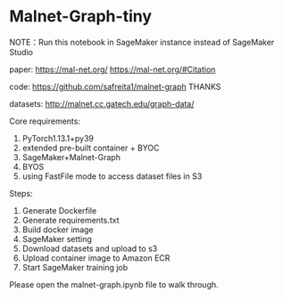 # Malnet-Graph-tiny

NOTE：Run this notebook in SageMaker instance instead of SageMaker Studio

paper: https://mal-net.org/ https://mal-net.org/#Citation

code: https://github.com/safreita1/malnet-graph THANKS

datasets: http://malnet.cc.gatech.edu/graph-data/


Core requirements:
1. PyTorch1.13.1+py39
2. extended pre-built container + BYOC
3. SageMaker+Malnet-Graph
4. BYOS 
5. using FastFile mode to access dataset files in S3

Steps:
1. Generate Dockerfile
2. Generate requirements.txt
3. Build docker image
4. SageMaker setting
5. Download datasets and upload to s3
6. Upload container image to Amazon ECR
7. Start SageMaker training job

Please open the malnet-graph.ipynb file to walk through.
